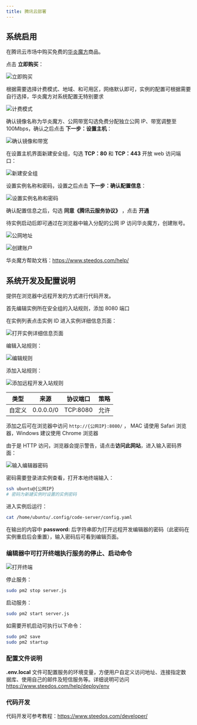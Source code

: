 ```yaml
---
title: 腾讯云部署
---
```


## 系统启用

在腾讯云市场中购买免费的[华炎魔方](https://market.cloud.tencent.com/products/24142)商品。

点击 **立即购买**：

![立即购买](/assets/help/deploy/tencent/立即购买.png)

根据需要选择计费模式、地域、和可用区，网络默认即可，实例的配置可根据需要自行选择，华炎魔方对系统配置无特别要求

![计费模式](/assets/help/deploy/tencent/计费模式.png)

确认镜像名称为华炎魔方、公网带宽勾选免费分配独立公网 IP、带宽调整至 100Mbps，确认之后点击 **下一步：设置主机**：

![确认镜像和带宽](/assets/help/deploy/tencent/确认镜像和带宽.png)

在设置主机界面新建安全组，勾选 **TCP：80** 和 **TCP：443** 开放 web 访问端口：

![新建安全组](/assets/help/deploy/tencent/新建安全组.png)

设置实例名称和密码，设置之后点击 **下一步：确认配置信息**：

![设置实例名称和密码](/assets/help/deploy/tencent/设置实例名称和密码.png)

确认配置信息之后，勾选 **同意《腾讯云服务协议》** ，点击 **开通**

待实例启动后即可通过在浏览器中输入分配的公网 IP 访问华炎魔方，创建账号。

![公网地址](/assets/help/deploy/tencent/公网地址.png)

![创建账户](/assets/help/deploy/tencent/创建账户.png)

华炎魔方帮助文档：https://www.steedos.com/help/

## 系统开发及配置说明

提供在浏览器中远程开发的方式进行代码开发。

首先编辑实例所在安全组的入站规则，添加 8080 端口

在实例列表点击实例 ID 进入实例详细信息页面：

![打开实例详细信息页面](/assets/help/deploy/tencent/打开实例详细信息页面.png)

编辑入站规则：

![编辑规则](/assets/help/deploy/tencent/编辑规则.png)

添加入站规则：

![添加远程开发入站规则](/assets/help/deploy/tencent/添加远程开发入站规则.png)

| 类型   | 来源      | 协议端口 | 策略 |
| ------ | --------- | -------- | ---- |
| 自定义 | 0.0.0.0/0 | TCP:8080 | 允许 |

添加之后可在浏览器中访问 `http://{公网IP}:8080/` ， MAC 请使用 Safari 浏览器，Windows 建议使用 Chrome 浏览器

由于是 HTTP 访问，浏览器会提示警告，请点击**访问此网站**，进入输入密码界面：

![输入编辑器密码](/assets/help/deploy/tencent/输入编辑器密码.png)

密码需要登录进实例查看，打开本地终端输入：

```bash
ssh ubuntu@{公网IP}
# 密码为新建实例时设置的实例密码
```

进入实例后运行：

```bash
cat /home/ubuntu/.config/code-server/config.yaml
```

在输出的内容中 **password:** 后字符串即为打开远程开发编辑器的密码（此密码在实例重启后会重置），输入密码后可看到编辑页面。

### 编辑器中可打开终端执行服务的停止、启动命令

![打开终端](/assets/help/deploy/tencent/打开终端.png)

停止服务：

```bash
sudo pm2 stop server.js
```

启动服务：

```bash
sudo pm2 start server.js
```

如需要开机启动可执行以下命令：

```bash
sudo pm2 save
sudo pm2 startup
```

### 配置文件说明

**.env.local** 文件可配置服务的环境变量，方便用户自定义访问地址、连接指定数据库、使用自己的邮件及短信服务等。详细说明可访问 https://www.steedos.com/help/deploy/env

### 代码开发

代码开发可参考教程：https://www.steedos.com/developer/
